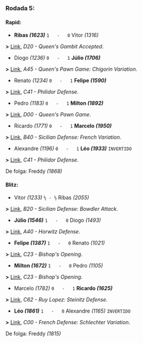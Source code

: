 ### Rodada 5:

#### Rapid:

* **Ribas *(1623)*** `1   -   0`  Vitor *(1316)* 

**>** [Link](https://www.lichess.org/uUGYj33X), *D20 - Queen's Gambit Accepted*.
* Diogo *(1236)* `0   -   1` **Júlio *(1706)*** 

**>** [Link](https://www.lichess.org/tacQGS40), *A45 - Queen's Pawn Game: Chigorin Variation*.
* Renato *(1234)* `0   -   1` **Felipe *(1590)*** 

**>** [Link](https://www.lichess.org/rxcxV1No), *C41 - Philidor Defense*.
* Pedro *(1183)* `0   -   1` **Milton *(1892)*** 

**>** [Link](https://www.lichess.org/H4MP7ROS), *D00 - Queen's Pawn Game*.
* Ricardo *(1771)* `0   -   1` **Marcelo *(1950)*** 

**>** [Link](https://www.lichess.org/T4cMwFqJ), *B40 - Sicilian Defense: French Variation*.
* Alexandre *(1196)* `0   -   1` **Léo *(1933)*** `INVERTIDO`

**>** [Link](https://www.lichess.org/VxQwOEXu), *C41 - Philidor Defense*.

De folga: Freddy *(1868)*

#### Blitz:

* Vitor *(1233)* `½ - ½` Ribas *(2055)* 

**>** [Link](https://www.lichess.org/jCwtl7kN), *B20 - Sicilian Defense: Bowdler Attack*.
* **Júlio *(1546)*** `1   -   0`  Diogo *(1493)* 

**>** [Link](https://www.lichess.org/USQgItX9), *A40 - Horwitz Defense*.
* **Felipe *(1387)*** `1   -   0`  Renato *(1021)* 

**>** [Link](https://www.lichess.org/XIfFoMyW), *C23 - Bishop's Opening*.
* **Milton *(1672)*** `1   -   0`  Pedro *(1105)* 

**>** [Link](https://www.lichess.org/Piatvx1D), *C23 - Bishop's Opening*.
* Marcelo *(1782)* `0   -   1` **Ricardo *(1625)*** 

**>** [Link](https://www.lichess.org/U1pZa3C0), *C62 - Ruy Lopez: Steinitz Defense*.
* **Léo *(1861)*** `1   -   0`  Alexandre *(1165)* `INVERTIDO`

**>** [Link](https://www.lichess.org/Pb9aW9HI), *C00 - French Defense: Schlechter Variation*.

De folga: Freddy *(1815)*

